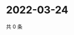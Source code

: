 # 2022-03-24

共 0 条

<!-- BEGIN WEIBO -->
<!-- 最后更新时间 Thu Mar 24 2022 23:16:19 GMT+0800 (China Standard Time) -->

<!-- END WEIBO -->
